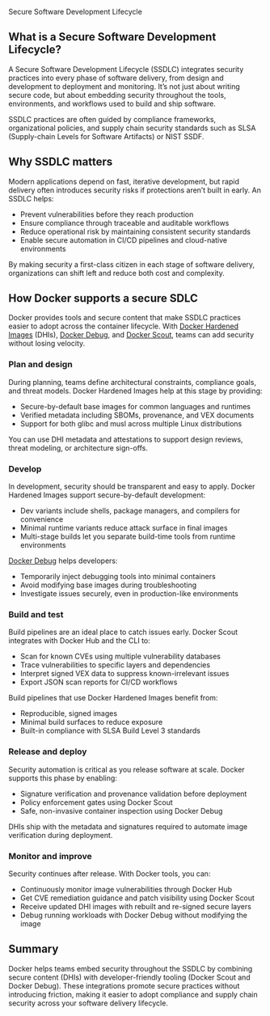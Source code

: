 Secure Software Development Lifecycle


## What is a Secure Software Development Lifecycle?

A Secure Software Development Lifecycle (SSDLC) integrates security practices
into every phase of software delivery, from design and development to deployment
and monitoring. It’s not just about writing secure code, but about embedding
security throughout the tools, environments, and workflows used to build and
ship software.

SSDLC practices are often guided by compliance frameworks, organizational
policies, and supply chain security standards such as SLSA (Supply-chain Levels
for Software Artifacts) or NIST SSDF.

## Why SSDLC matters

Modern applications depend on fast, iterative development, but rapid delivery
often introduces security risks if protections aren’t built in early. An SSDLC
helps:

- Prevent vulnerabilities before they reach production
- Ensure compliance through traceable and auditable workflows
- Reduce operational risk by maintaining consistent security standards
- Enable secure automation in CI/CD pipelines and cloud-native environments

By making security a first-class citizen in each stage of software delivery,
organizations can shift left and reduce both cost and complexity.

## How Docker supports a secure SDLC

Docker provides tools and secure content that make SSDLC practices easier to
adopt across the container lifecycle. With [Docker Hardened
Images](../_index.md) (DHIs), [Docker
Debug](../../../reference/cli/docker/debug.md), and [Docker
Scout](../../../manuals/scout/_index.md), teams can add security without losing
velocity.

### Plan and design

During planning, teams define architectural constraints, compliance goals, and
threat models. Docker Hardened Images help at this stage by providing:

- Secure-by-default base images for common languages and runtimes
- Verified metadata including SBOMs, provenance, and VEX documents
- Support for both glibc and musl across multiple Linux distributions

You can use DHI metadata and attestations to support design reviews, threat
modeling, or architecture sign-offs.

### Develop

In development, security should be transparent and easy to apply. Docker
Hardened Images support secure-by-default development:

- Dev variants include shells, package managers, and compilers for convenience
- Minimal runtime variants reduce attack surface in final images
- Multi-stage builds let you separate build-time tools from runtime environments

[Docker Debug](../../../reference/cli/docker/debug.md) helps developers:

- Temporarily inject debugging tools into minimal containers
- Avoid modifying base images during troubleshooting
- Investigate issues securely, even in production-like environments

### Build and test

Build pipelines are an ideal place to catch issues early. Docker Scout
integrates with Docker Hub and the CLI to:

- Scan for known CVEs using multiple vulnerability databases
- Trace vulnerabilities to specific layers and dependencies
- Interpret signed VEX data to suppress known-irrelevant issues
- Export JSON scan reports for CI/CD workflows

Build pipelines that use Docker Hardened Images benefit from:

- Reproducible, signed images
- Minimal build surfaces to reduce exposure
- Built-in compliance with SLSA Build Level 3 standards

### Release and deploy

Security automation is critical as you release software at scale. Docker
supports this phase by enabling:

- Signature verification and provenance validation before deployment
- Policy enforcement gates using Docker Scout
- Safe, non-invasive container inspection using Docker Debug

DHIs ship with the metadata and signatures required to automate image
verification during deployment.

### Monitor and improve

Security continues after release. With Docker tools, you can:

- Continuously monitor image vulnerabilities through Docker Hub
- Get CVE remediation guidance and patch visibility using Docker Scout
- Receive updated DHI images with rebuilt and re-signed secure layers
- Debug running workloads with Docker Debug without modifying the image

## Summary

Docker helps teams embed security throughout the SSDLC by combining secure
content (DHIs) with developer-friendly tooling (Docker Scout and Docker Debug).
These integrations promote secure practices without introducing friction, making
it easier to adopt compliance and supply chain security across your software
delivery lifecycle.